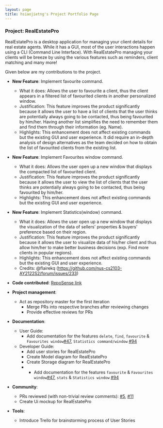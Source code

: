 ```yaml
---
layout: page
title: hsiaojietng's Project Portfolio Page
---
```


### Project: RealEstatePro

RealEstatePro is a desktop application for managing your client details for real estate agents. While it has a GUI, most of the user interactions happen using a CLI (Command Line Interface). With RealEstatePro managing your clients will be breeze by using the various features such as reminders, client matching and many more!

Given below are my contributions to the project.

* **New Feature**: Implement favourite command.
  * What it does: Allows the user to favourite a client, thus the client appears in a filtered list of favourited clients in another personalized window.
  * Justification: This feature improves the product significantly because it allows the user to have a list of clients that the user thinks are potentially always going to be contacted, thus being favourited by him/her. Having another list simplifies the need to remember them and find them through their information (eg. Name).
  * Highlights: This enhancement does not affect existing commands but the existing GUI and user experience. It did require an in-depth analysis of design alternatives as the team decided on how to obtain the list of favourited clients from the existing list.


* **New Feature**: Implement Favourites window command.
  * What it does: Allows the user open up a new window that displays the compacted list of favourited client.
  * Justification: This feature improves the product significantly because it allows the user to view the list of clients that the user thinks are potentially always going to be contacted, thus being favourited by him/her.
  * Highlights: This enhancement does not affect existing commands but the existing GUI and user experience.


* **New Feature**: Implement Statistics(window) command.
  * What it does: Allows the user open up a new window that displays the visualization of the data of sellers' properties & buyers' preference based on their region.
  * Justification: This feature improves the product significantly because it allows the user to visualize data of his/her client and thus allow him/her to make better business decisions (exp. Find more clients in popular regions).
  * Highlights: This enhancement does not affect existing commands but the existing GUI and user experience.
  * Credits: @flairekq (https://github.com/nus-cs2103-AY2122S2/forum/issues/233)


* **Code contributed**: [RepoSense link](https://nus-cs2103-ay2122s2.github.io/tp-dashboard/?search=w16-4&sort=groupTitle&sortWithin=title&timeframe=commit&mergegroup=&groupSelect=groupByRepos&breakdown=true&checkedFileTypes=docs~functional-code~test-code~other&since=2022-02-18&tabOpen=true&tabType=authorship&tabAuthor=hsiaojietng&tabRepo=AY2122S2-CS2103-W16-4%2Ftp%5Bmaster%5D&authorshipIsMergeGroup=false&authorshipFileTypes=docs~functional-code~test-code&authorshipIsBinaryFileTypeChecked=false)


* **Project management**:
  * Act as repository master for the first iteration
    * Merge PRs into respective branches after reviewing changes
    * Provide effective reviews for PRs


* **Documentation**:
  * User Guide:
    * Add documentation for the features `delete`, `find`, `favourite` & `Favourites window`[\#47](https://github.com/AY2122S2-CS2103-W16-4/tp/pull/47), `Statistics command/window` [\#94](https://github.com/AY2122S2-CS2103-W16-4/tp/pull/94)
  * Developer Guide:
    * Add user stories for RealEstatePro
    * Create Model diagram for RealEstatePro
    * Create Storage diagram for RealEstatePro
    * * Add documentation for the features `favourite` & `Favourites window`[\#47](https://github.com/AY2122S2-CS2103-W16-4/tp/pull/47), `stats` & `Statistics window` [\#94](https://github.com/AY2122S2-CS2103-W16-4/tp/pull/94)


* **Community**:
  * PRs reviewed (with non-trivial review comments): [\#5](https://github.com/AY2122S2-CS2103-W16-4/tp/pull/5), [\#11](https://github.com/AY2122S2-CS2103-W16-4/tp/pull/11/)
  * Create Ui mockup for RealEstatePro


* **Tools**:
  * Introduce Trello for brainstorming process of User Stories

